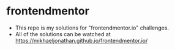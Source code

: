 # frontendmentor

- This repo is my solutions for "frontendmentor.io" challenges.
- All of the solutions can be watched at https://mikhaeljonathan.github.io/frontendmentor.io/
